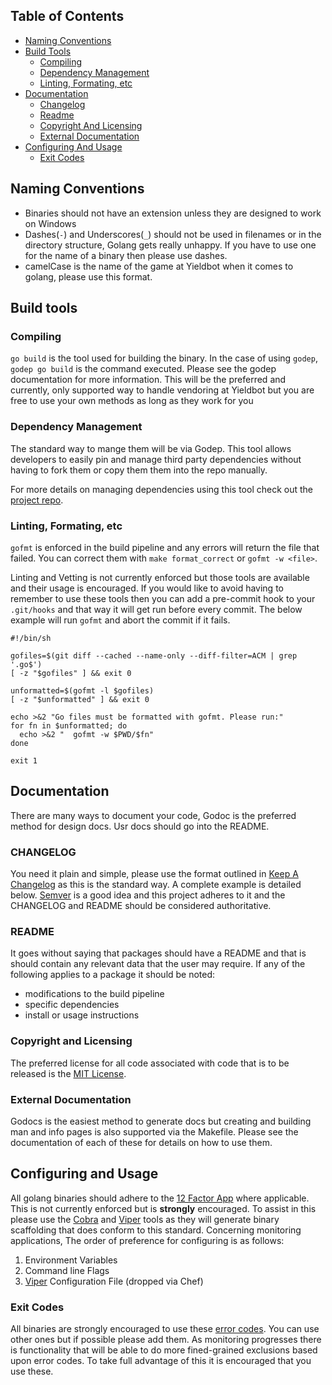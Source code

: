 ## Table of Contents

- [Naming Conventions](#naming-conventions)
- [Build Tools](#build-tools)
  - [Compiling](#compiling)
  - [Dependency Management](#dependency-management)
  - [Linting, Formating, etc](#linting-formating-etc)
- [Documentation](#documentation)
    - [Changelog](#changelog)
    - [Readme](#readme)
    - [Copyright And Licensing](#copyright-and-licensing)
    - [External Documentation](#external-documentation)
- [Configuring And Usage](#configuring-and-usage)
    - [Exit Codes](#exit-codes)

## Naming Conventions

- Binaries should not have an extension unless they are designed to work on Windows
- Dashes(`-`) and Underscores(`_`) should not be used in filenames or in the directory structure, Golang gets really unhappy. If you have to use one for the name of a binary then please use dashes.
- camelCase is the name of the game at Yieldbot when it comes to golang, please use this format.

## Build tools

### Compiling

`go build` is the tool used for building the binary. In the case of using `godep`, `godep go build` is the command executed. Please see the godep documentation for more information. This will be the preferred and currently, only supported way to handle vendoring at Yieldbot but you are free to use your own methods as long as they work for you

### Dependency Management

The standard way to mange them will be via Godep. This tool allows developers to easily pin and manage third party dependencies without having to fork them or copy them them into the repo manually.

For more details on managing dependencies using this tool check out the [project repo](https://github.com/tools/godep).

### Linting, Formating, etc

`gofmt` is enforced in the build pipeline and any errors will return the file that failed. You can correct them with `make format_correct` or `gofmt -w <file>`.

Linting and Vetting is not currently enforced but those tools are available and their usage is encouraged. If you would like to avoid having to remember to use these tools then you can add a pre-commit hook to your `.git/hooks` and that way it will get run before every commit. The below example will run `gofmt` and abort the commit if it fails.

```shell
#!/bin/sh

gofiles=$(git diff --cached --name-only --diff-filter=ACM | grep '.go$')
[ -z "$gofiles" ] && exit 0

unformatted=$(gofmt -l $gofiles)
[ -z "$unformatted" ] && exit 0

echo >&2 "Go files must be formatted with gofmt. Please run:"
for fn in $unformatted; do
  echo >&2 "  gofmt -w $PWD/$fn"
done

exit 1
```

## Documentation

There are many ways to document your code, Godoc is the preferred method for design docs. Usr docs should go into the README.

### CHANGELOG

You need it plain and simple, please use the format outlined in [Keep A Changelog](http://keepachangelog.com/) as this is the standard way. A complete example is detailed below. [Semver](http://semver.org/) is a good idea and this project adheres to it and the CHANGELOG and README should be considered authoritative.

### README

It goes without saying that packages should have a README and that is should contain any relevant data that the user may require. If any of the following applies to a package it should be noted:
- modifications to the build pipeline
- specific dependencies
- install or usage instructions

### Copyright and Licensing
The preferred license for all code associated with code that is to be released is the [MIT License](http://opensource.org/licenses/MIT).

### External Documentation

Godocs is the easiest method to generate docs but creating and building man and info pages is also supported via the Makefile. Please see the documentation of each of these for details on how to use them.

## Configuring and Usage

All golang binaries should adhere to the [12 Factor App](http://12factor.net/) where applicable. This is not currently enforced but is **strongly** encouraged. To assist in this please use the [Cobra](https://github.com/spf13/cobra) and [Viper](https://github.com/spf13/viper) tools as they will generate binary scaffolding that does conform to this standard. Concerning monitoring applications, The order of preference for configuring is as follows:

1. Environment Variables
1. Command line Flags
1. [Viper](https://github.com/spf13/viper) Configuration File (dropped via Chef)

### Exit Codes

All binaries are strongly encouraged to use these [error codes](https://github.com/yieldbot/sensuplugin/blob/master/sensuutil/common.go). You can use other ones but if possible please add them. As monitoring progresses there is functionality that will be able to do more fined-grained exclusions based upon error codes. To take full advantage of this it is encouraged that you use these.
